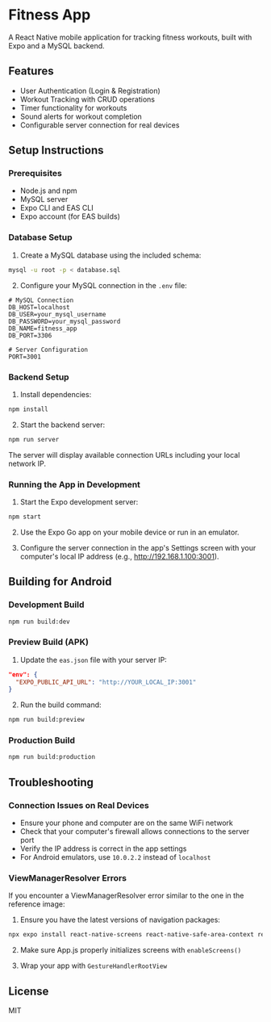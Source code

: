# Fitness App

A React Native mobile application for tracking fitness workouts, built with Expo and a MySQL backend.

## Features

- User Authentication (Login & Registration)
- Workout Tracking with CRUD operations
- Timer functionality for workouts
- Sound alerts for workout completion
- Configurable server connection for real devices

## Setup Instructions

### Prerequisites

- Node.js and npm
- MySQL server
- Expo CLI and EAS CLI
- Expo account (for EAS builds)

### Database Setup

1. Create a MySQL database using the included schema:

```bash
mysql -u root -p < database.sql
```

2. Configure your MySQL connection in the `.env` file:

```
# MySQL Connection
DB_HOST=localhost
DB_USER=your_mysql_username
DB_PASSWORD=your_mysql_password
DB_NAME=fitness_app
DB_PORT=3306

# Server Configuration
PORT=3001
```

### Backend Setup

1. Install dependencies:

```bash
npm install
```

2. Start the backend server:

```bash
npm run server
```

The server will display available connection URLs including your local network IP.

### Running the App in Development

1. Start the Expo development server:

```bash
npm start
```

2. Use the Expo Go app on your mobile device or run in an emulator.

3. Configure the server connection in the app's Settings screen with your computer's local IP address (e.g., http://192.168.1.100:3001).

## Building for Android

### Development Build

```bash
npm run build:dev
```

### Preview Build (APK)

1. Update the `eas.json` file with your server IP:

```json
"env": {
  "EXPO_PUBLIC_API_URL": "http://YOUR_LOCAL_IP:3001"
}
```

2. Run the build command:

```bash
npm run build:preview
```

### Production Build

```bash
npm run build:production
```

## Troubleshooting

### Connection Issues on Real Devices

- Ensure your phone and computer are on the same WiFi network
- Check that your computer's firewall allows connections to the server port
- Verify the IP address is correct in the app settings
- For Android emulators, use `10.0.2.2` instead of `localhost`

### ViewManagerResolver Errors

If you encounter a ViewManagerResolver error similar to the one in the reference image:

1. Ensure you have the latest versions of navigation packages:

```bash
npx expo install react-native-screens react-native-safe-area-context react-native-gesture-handler
```

2. Make sure App.js properly initializes screens with `enableScreens()`

3. Wrap your app with `GestureHandlerRootView`

## License

MIT

